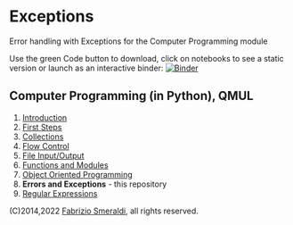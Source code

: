# Exceptions

Error handling with Exceptions for the Computer Programming module

Use the green Code button to download, click on notebooks to see a static
version or launch as an interactive binder: [![Binder](https://mybinder.org/badge_logo.svg)](https://mybinder.org/v2/gh/fsmeraldi/cp-exceptions/master)


## Computer Programming (in Python), QMUL 

1. [Introduction](https://github.com/fsmeraldi/cp-introduction)
2. [First Steps](https://github.com/fsmeraldi/cp-firststeps)
3. [Collections](https://github.com/fsmeraldi/cp-collections)
4. [Flow Control](https://github.com/fsmeraldi/cp-flowcontrol)
5. [File Input/Output](https://github.com/fsmeraldi/cp-files)
6. [Functions and Modules](https://github.com/fsmeraldi/cp-functions)
7. [Object Oriented Programming](https://github.com/fsmeraldi/cp-objects)
8. **Errors and Exceptions** - this repository
9. [Regular Expressions](https://github.com/fsmeraldi/cp-regexp)

(C)2014,2022 [Fabrizio Smeraldi](https://www.eecs.qmul.ac.uk/~fabri/), all rights reserved.

